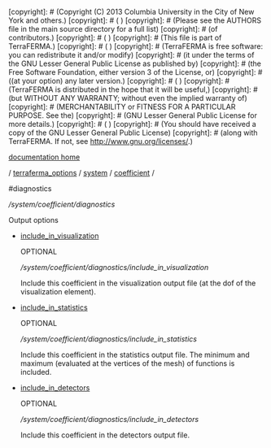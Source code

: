 [copyright]: # (Copyright (C) 2013 Columbia University in the City of New York and others.)
[copyright]: # ( )
[copyright]: # (Please see the AUTHORS file in the main source directory for a full list)
[copyright]: # (of contributors.)
[copyright]: # ( )
[copyright]: # (This file is part of TerraFERMA.)
[copyright]: # ( )
[copyright]: # (TerraFERMA is free software: you can redistribute it and/or modify)
[copyright]: # (it under the terms of the GNU Lesser General Public License as published by)
[copyright]: # (the Free Software Foundation, either version 3 of the License, or)
[copyright]: # ((at your option) any later version.)
[copyright]: # ( )
[copyright]: # (TerraFERMA is distributed in the hope that it will be useful,)
[copyright]: # (but WITHOUT ANY WARRANTY; without even the implied warranty of)
[copyright]: # (MERCHANTABILITY or FITNESS FOR A PARTICULAR PURPOSE. See the)
[copyright]: # (GNU Lesser General Public License for more details.)
[copyright]: # ( )
[copyright]: # (You should have received a copy of the GNU Lesser General Public License)
[copyright]: # (along with TerraFERMA. If not, see <http://www.gnu.org/licenses/>.)

[documentation home](https://github.com/terraferma/terraferma/wiki/Documentation)

/ [terraferma_options](../../../terraferma_options.md) / [system](../../system.md) / [coefficient](../coefficient.md) /

#diagnostics

*/system/coefficient/diagnostics*

Output options

* [include_in_visualization](diagnostics/include_in_visualization.md "child")

    OPTIONAL 

    */system/coefficient/diagnostics/include_in_visualization*

    Include this coefficient in the visualization output file 
    (at the dof of the visualization element).

* [include_in_statistics](diagnostics/include_in_statistics.md "child")

    OPTIONAL 

    */system/coefficient/diagnostics/include_in_statistics*

    Include this coefficient in the statistics output file.
    The minimum and maximum (evaluated at the vertices of the mesh) 
    of functions is included.

* [include_in_detectors](diagnostics/include_in_detectors.md "child")

    OPTIONAL 

    */system/coefficient/diagnostics/include_in_detectors*

    Include this coefficient in the detectors output file.

[autogenerated]: # (This file was automatically generated from the schema file:/home/cwilson/repos/github/TerraFERMA/TerraFERMA/buckettools/schemas/function.rng.)

